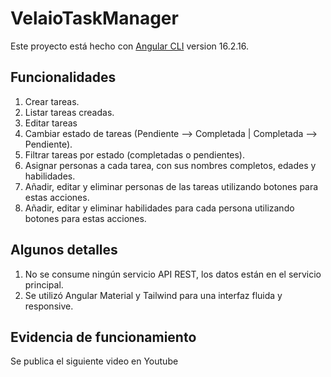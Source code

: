 # VelaioTaskManager

Este proyecto está hecho con [Angular CLI](https://github.com/angular/angular-cli) version 16.2.16.

## Funcionalidades
1. Crear tareas.
2. Listar tareas creadas.
3. Editar tareas
4. Cambiar estado de tareas (Pendiente --> Completada | Completada --> Pendiente).
5. Filtrar tareas por estado (completadas o pendientes).
6. Asignar personas a cada tarea, con sus nombres completos, edades y habilidades.
7. Añadir, editar y eliminar personas de las tareas utilizando botones para estas acciones.
8. Añadir, editar y eliminar habilidades para cada persona utilizando botones para estas acciones.

## Algunos detalles
1. No se consume ningún servicio API REST, los datos están en el servicio principal.
2. Se utilizó Angular Material y Tailwind para una interfaz fluida y responsive.

## Evidencia de funcionamiento
Se publica el siguiente video en Youtube
